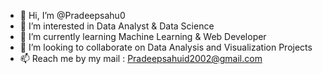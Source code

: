 - 👋 Hi, I’m @Pradeepsahu0
- 👀 I’m interested in Data Analyst & Data Science
- 🌱 I’m currently learning Machine Learning & Web Developer
- 💞️ I’m looking to collaborate on Data Analysis and Visualization Projects
- 📫 Reach me by my mail : Pradeepsahuid2002@gmail.com
